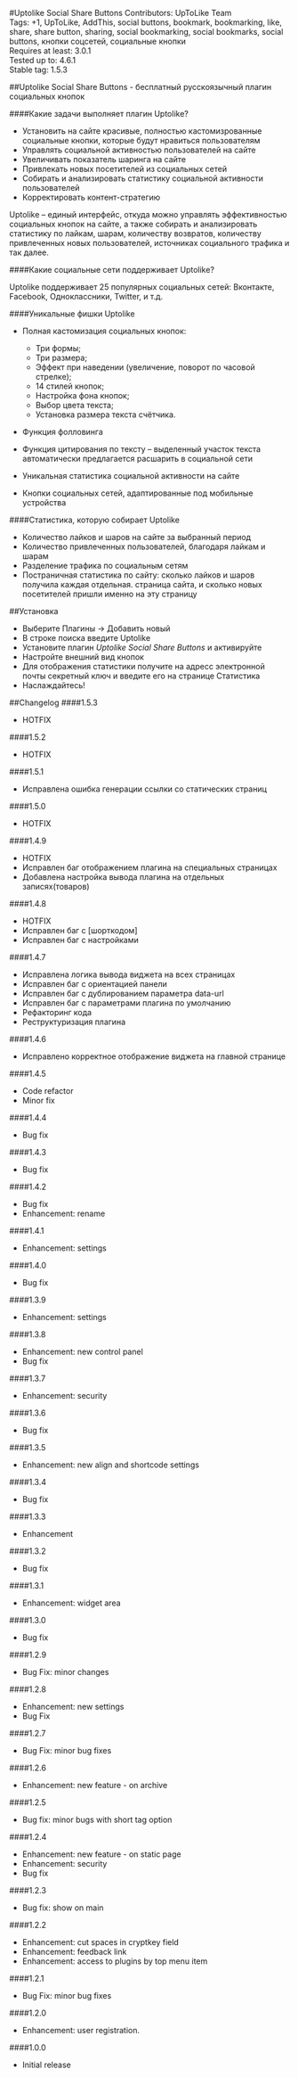 #Uptolike Social Share Buttons
Contributors: UpToLike Team    
Tags: +1, UpToLike, AddThis, social buttons, bookmark, bookmarking, like, share, share button, sharing, social bookmarking, social bookmarks, social buttons, кнопки соцсетей, социальные кнопки  
Requires at least: 3.0.1  
Tested up to: 4.6.1    
Stable tag: 1.5.3  

##Uptolike Social Share Buttons - бесплатный русскоязычный плагин социальных кнопок

####Какие задачи выполняет плагин Uptolike?

* Установить на сайте красивые, полностью кастомизрованные социальные кнопки, которые будут нравиться пользователям
* Управлять социальной активностью пользователей на сайте
* Увеличивать показатель шаринга на сайте
* Привлекать новых посетителей из социальных сетей
* Собирать и анализировать статистику социальной активности пользователей
* Корректировать контент-стратегию

Uptolike – единый интерфейс, откуда можно управлять эффективностью социальных кнопок на сайте, а также собирать и анализировать статистику по лайкам, шарам, количеству возвратов, количеству привлеченных новых пользователей, источниках социального трафика и так далее.

####Какие социальные сети поддерживает Uptolike?

Uptolike поддерживает 25 популярных социальных сетей: Вконтакте, Facebook, Одноклассники, Twitter, и т.д.

####Уникальные фишки Uptolike

* Полная кастомизация социальных кнопок:
    - Три формы;
    - Три размера;
    - Эффект при наведении (увеличение, поворот по часовой стрелке);
    - 14 стилей кнопок;
    - Настройка фона кнопок;
    - Выбор цвета текста;
    - Установка размера текста счётчика.

* Функция фолловинга
* Функция цитирования по тексту – выделенный участок текста автоматически предлагается расшарить в социальной сети
* Уникальная статистика социальной активности на сайте
* Кнопки социальных сетей, адаптированные под мобильные устройства

####Статистика, которую собирает Uptolike

* Количество лайков и шаров на сайте за выбранный период
* Количество привлеченных пользователей, благодаря лайкам и шарам
* Разделение трафика по социальным сетям
* Постраничная статистика по сайту: сколько лайков и шаров получила каждая отдельная. страница сайта, и сколько новых посетителей пришли именно на эту страницу

##Установка

* Выберите Плагины -> Добавить новый
* В строке поиска введите Uptolike
* Установите плагин *Uptolike Social Share Buttons* и активируйте
* Настройте внешний вид кнопок 
* Для отображения статистики получите на адресс электронной почты секретный ключ и введите его на странице Статистика
* Наслаждайтесь!

##Changelog
####1.5.3
* HOTFIX

####1.5.2
* HOTFIX

####1.5.1
* Исправлена ошибка генерации ссылки со статических страниц

####1.5.0
* HOTFIX

####1.4.9
* HOTFIX
* Исправлен баг отображением плагина на специальных страницах
* Добавлена настройка вывода плагина на отдельных записях(товаров)

####1.4.8
* HOTFIX
* Исправлен баг с [шорткодом]
* Исправлен баг с настройками

####1.4.7
* Исправлена логика вывода виджета на всех страницах
* Исправлен баг с ориентацией панели
* Исправлен баг с дублированием параметра data-url
* Исправлен баг с параметрами плагина по умолчанию
* Рефакторинг кода
* Реструктуризация плагина

####1.4.6
* Исправлено корректное отображение виджета на главной странице

####1.4.5
* Code refactor
* Minor fix

####1.4.4
* Bug fix

####1.4.3
* Bug fix

####1.4.2
* Bug fix
* Enhancement: rename

####1.4.1
* Enhancement: settings

####1.4.0
* Bug fix

####1.3.9
* Enhancement: settings

####1.3.8
* Enhancement: new control panel
* Bug fix

####1.3.7
* Enhancement: security

####1.3.6
* Bug fix

####1.3.5
* Enhancement: new align and shortcode settings

####1.3.4
* Bug fix

####1.3.3
* Enhancement

####1.3.2
* Bug fix

####1.3.1
* Enhancement: widget area

####1.3.0
* Bug fix

####1.2.9
* Bug Fix: minor changes

####1.2.8
* Enhancement: new settings
* Bug Fix

####1.2.7
* Bug Fix: minor bug fixes

####1.2.6
* Enhancement: new feature - on archive

####1.2.5
* Bug fix: minor bugs with short tag option 

####1.2.4
* Enhancement: new feature - on static page
* Enhancement: security
* Bug fix 

####1.2.3
* Bug fix: show on main 

####1.2.2
* Enhancement: cut spaces in cryptkey field
* Enhancement: feedback link
* Enhancement: access to plugins by top menu item

####1.2.1
* Bug Fix: minor bug fixes

####1.2.0
* Enhancement: user registration.

####1.0.0
* Initial release
